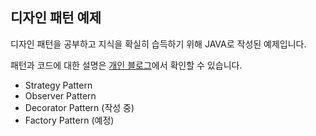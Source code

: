 ## 디자인 패턴 예제

디자인 패턴을 공부하고 지식을 확실히 습득하기 위해 JAVA로 작성된 예제입니다.

패턴과 코드에 대한 설명은 [개인 블로그](https://velog.io/@jslog/Design-Pattern)에서 확인할 수 있습니다.

* Strategy Pattern
* Observer Pattern
* Decorator Pattern (작성 중)
* Factory Pattern (예정)
